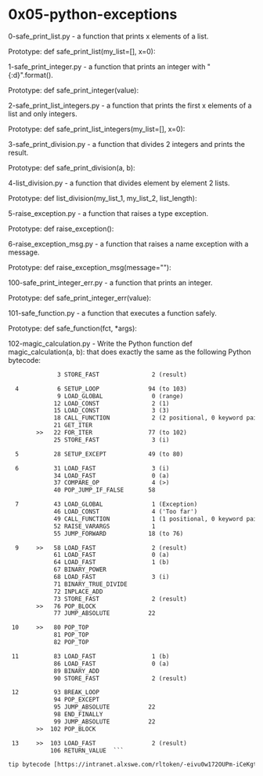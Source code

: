 # 0x05-python-exceptions

0-safe_print_list.py - a function that prints x elements of a list.

Prototype: def safe_print_list(my_list=[], x=0):

1-safe_print_integer.py - a function that prints an integer with "{:d}".format().

Prototype: def safe_print_integer(value):

2-safe_print_list_integers.py - a function that prints the first x elements of a list and only integers.

Prototype: def safe_print_list_integers(my_list=[], x=0):

3-safe_print_division.py - a function that divides 2 integers and prints the result.

Prototype: def safe_print_division(a, b):

4-list_division.py -  a function that divides element by element 2 lists.

Prototype: def list_division(my_list_1, my_list_2, list_length):

5-raise_exception.py - a function that raises a type exception.

Prototype: def raise_exception():

6-raise_exception_msg.py -  a function that raises a name exception with a message.

Prototype: def raise_exception_msg(message=""):

100-safe_print_integer_err.py - a function that prints an integer.

Prototype: def safe_print_integer_err(value):

101-safe_function.py -  a function that executes a function safely.

Prototype: def safe_function(fct, *args):

102-magic_calculation.py - Write the Python function def magic_calculation(a, b): that does exactly the same as the following Python bytecode:

```   3           0 LOAD_CONST               1 (0)
              3 STORE_FAST               2 (result)

  4           6 SETUP_LOOP              94 (to 103)
              9 LOAD_GLOBAL              0 (range)
             12 LOAD_CONST               2 (1)
             15 LOAD_CONST               3 (3)
             18 CALL_FUNCTION            2 (2 positional, 0 keyword pair)
             21 GET_ITER
        >>   22 FOR_ITER                77 (to 102)
             25 STORE_FAST               3 (i)

  5          28 SETUP_EXCEPT            49 (to 80)

  6          31 LOAD_FAST                3 (i)
             34 LOAD_FAST                0 (a)
             37 COMPARE_OP               4 (>)
             40 POP_JUMP_IF_FALSE       58

  7          43 LOAD_GLOBAL              1 (Exception)
             46 LOAD_CONST               4 ('Too far')
             49 CALL_FUNCTION            1 (1 positional, 0 keyword pair)
             52 RAISE_VARARGS            1
             55 JUMP_FORWARD            18 (to 76)

  9     >>   58 LOAD_FAST                2 (result)
             61 LOAD_FAST                0 (a)
             64 LOAD_FAST                1 (b)
             67 BINARY_POWER
             68 LOAD_FAST                3 (i)
             71 BINARY_TRUE_DIVIDE
             72 INPLACE_ADD
             73 STORE_FAST               2 (result)
        >>   76 POP_BLOCK
             77 JUMP_ABSOLUTE           22

 10     >>   80 POP_TOP
             81 POP_TOP
             82 POP_TOP

 11          83 LOAD_FAST                1 (b)
             86 LOAD_FAST                0 (a)
             89 BINARY_ADD
             90 STORE_FAST               2 (result)

 12          93 BREAK_LOOP
             94 POP_EXCEPT
             95 JUMP_ABSOLUTE           22
             98 END_FINALLY
             99 JUMP_ABSOLUTE           22
        >>  102 POP_BLOCK

 13     >>  103 LOAD_FAST                2 (result)
            106 RETURN_VALUE  ```

tip bytecode [https://intranet.alxswe.com/rltoken/-eivu0w172OUPm-iCeKgtw]
